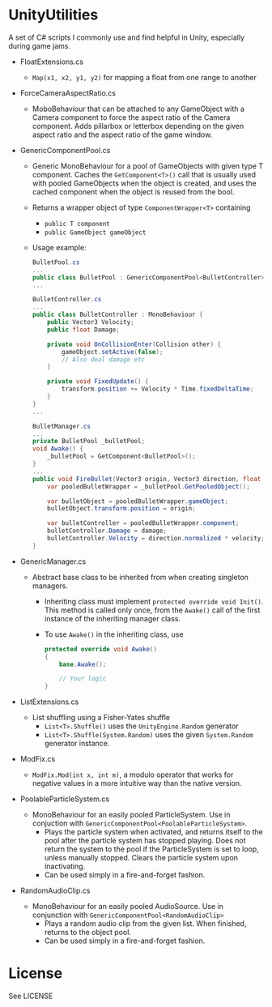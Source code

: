 # UnityUtilities

A set of C# scripts I commonly use and find helpful in Unity, especially during game jams.

-   FloatExtensions.cs

    -   `Map(x1, x2, y1, y2)` for mapping a float from one range to another

-   ForceCameraAspectRatio.cs

    -   MoboBehaviour that can be attached to any GameObject with a Camera component to force the aspect ratio of the Camera component. Adds pillarbox or letterbox depending on the given aspect ratio and the aspect ratio of the game window.

-   GenericComponentPool.cs

    -   Generic MonoBehaviour for a pool of GameObjects with given type T component. Caches the `GetComponent<T>()` call that is usually used with pooled GameObjects when the object is created, and uses the cached component when the object is reused from the bool.
    -   Returns a wrapper object of type `ComponentWrapper<T>` containing
        -   `public T component`
        -   `public GameObject gameObject`
    -   Usage example:

        ```csharp
        BulletPool.cs
        ...
        public class BulletPool : GenericComponentPool<BulletController> {}
        ...

        BulletController.cs
        ...
        public class BulletController : MonoBehaviour {
            public Vector3 Velocity;
            public float Damage;

            private void OnCollisionEnter(Collision other) {
                gameObject.setActive(false);
                // Also deal damage etc
            }

            private void FixedUpdate() {
                transform.position += Velocity * Time.fixedDeltaTime;
            }
        }
        ...

        BulletManager.cs
        ...
        private BulletPool _bulletPool;
        void Awake() {
            _bulletPool = GetComponent<BulletPool>();
        }
        ...
        public void FireBullet(Vector3 origin, Vector3 direction, float velocity, float damage) {
            var pooledBulletWrapper = _bulletPool.GetPooledObject();

            var bulletObject = pooledBulletWrapper.gameObject;
            bulletObject.transform.position = origin;

            var bulletController = pooledBulletWrapper.component;
            bulletController.Damage = damage;
            bulletController.Velocity = direction.normalized * velocity;
        }
        ```

-   GenericManager.cs

    -   Abstract base class to be inherited from when creating singleton managers.

        -   Inheriting class must implement `protected override void Init()`. This method is called only once, from the `Awake()` call of the first instance of the inheriting manager class.
        -   To use `Awake()` in the inheriting class, use

            ```csharp
            protected override void Awake()
            {
                base.Awake();

                // Your logic
            }
            ```

*   ListExtensions.cs

    -   List shuffling using a Fisher-Yates shuffle
        -   `List<T>.Shuffle()` uses the `UnityEngine.Random` generator
        -   `List<T>.Shuffle(System.Random)` uses the given `System.Random` generator instance.

*   ModFix.cs

    -   `ModFix.Mod(int x, int m)`, a modulo operator that works for negative values in a more intuitive way than the native version.

*   PoolableParticleSystem.cs

    -   MonoBehaviour for an easily pooled ParticleSystem. Use in conjuction with `GenericComponentPool<PoolableParticleSystem>`.
        -   Plays the particle system when activated, and returns itself to the pool after the particle system has stopped playing. Does not return the system to the pool if the ParticleSystem is set to loop, unless manually stopped. Clears the particle system upon inactivating.
        -   Can be used simply in a fire-and-forget fashion.

*   RandomAudioClip.cs

    -   MonoBehaviour for an easily pooled AudioSource. Use in conjunction with `GenericComponentPool<RandomAudioClip>`
        -   Plays a random audio clip from the given list. When finished, returns to the object pool.
        -   Can be used simply in a fire-and-forget fashion.

# License

See LICENSE
